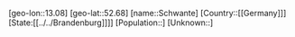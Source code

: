 ﻿---
location: [52.68,13.08]
type: City
tags:
- geo/City


SpocWebEntityId: 34094
isDeleted: false
confidential: public

---
[geo-lon::13.08]
[geo-lat::52.68]
[name::Schwante]
[Country::[[Germany]]]
[State:[[../../Brandenburg]]]]
[Population::]
[Unknown::]

